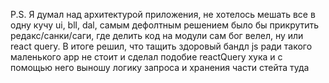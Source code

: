 P.S. Я думал над архитектурой приложения, не хотелось мешать все в одну кучу ui, bll, dal, самым дефолтным решением было бы прикрутить редакс/санки/саги, где делить код на модули сам бог велел, ну или react query. В итоге решил, что тащить здоровый бандл js ради такого маленького app не стоит и сделал подобие reactQuery хука и с помощью него выношу логику запроса и хранения части стейта туда
